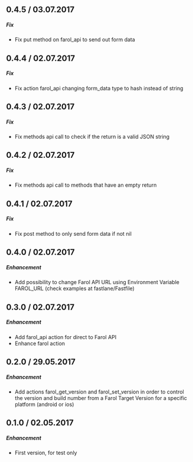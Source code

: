 ## 0.4.5 / 03.07.2017

##### Fix
- Fix put method on farol_api to send out form data

## 0.4.4 / 02.07.2017

##### Fix
- Fix action farol_api changing form_data type to hash instead of string

## 0.4.3 / 02.07.2017

##### Fix
- Fix methods api call to check if the return is a valid JSON string

## 0.4.2 / 02.07.2017

##### Fix
- Fix methods api call to methods that have an empty return

## 0.4.1 / 02.07.2017

##### Fix
- Fix post method to only send form data if not nil

## 0.4.0 / 02.07.2017

##### Enhancement
- Add possibility to change Farol API URL using Environment Variable FAROL_URL (check examples at fastlane/Fastfile)

## 0.3.0 / 02.07.2017

##### Enhancement
- Add farol_api action for direct to Farol API
- Enhance farol action

## 0.2.0 / 29.05.2017

##### Enhancement
- Add actions farol_get_version and farol_set_version in order to control the version and build number from a Farol Target Version for a specific platform (android or ios)

## 0.1.0 / 02.05.2017

##### Enhancement
- First version, for test only
